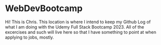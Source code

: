 # WebDevBootcamp
Hi! This is Chris. This location is where I intend to keep my Github Log of what I am doing with the Udemy Full Stack Bootcamp 2023. All of the excercises and such will live here so that I have something to point at when applying to jobs, mostly.